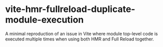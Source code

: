 # vite-hmr-fullreload-duplicate-module-execution
A minimal reproduction of an issue in Vite where module top-level code is executed multiple times when using both HMR and Full Reload together.
